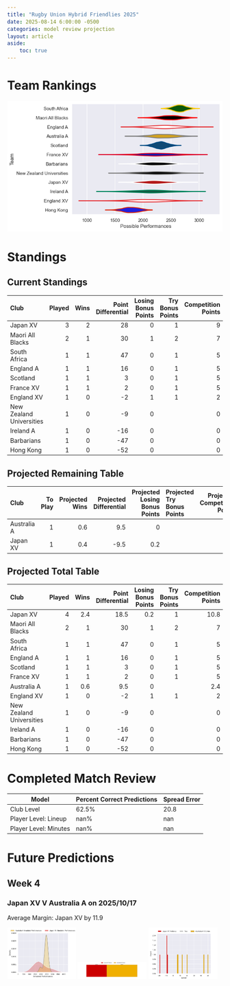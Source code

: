 ```yaml
---  
title: "Rugby Union Hybrid Friendlies 2025"  
date: 2025-08-14 6:00:00 -0500  
categories: model review projection  
layout: article  
aside:  
    toc: true  
---
```

# Team Rankings


![Club Rankings](plots/rankings_Rugby_Union_Hybrid_Friendlies_2025.png)
# Standings

## Current Standings


| Club                     |   Played |   Wins |   Point Differential |   Losing Bonus Points |   Try Bonus Points |   Competition Points |
|:-------------------------|---------:|-------:|---------------------:|----------------------:|-------------------:|---------------------:|
| Japan XV                 |        3 |      2 |                   28 |                     0 |                  1 |                    9 |
| Maori All Blacks         |        2 |      1 |                   30 |                     1 |                  2 |                    7 |
| South Africa             |        1 |      1 |                   47 |                     0 |                  1 |                    5 |
| England A                |        1 |      1 |                   16 |                     0 |                  1 |                    5 |
| Scotland                 |        1 |      1 |                    3 |                     0 |                  1 |                    5 |
| France XV                |        1 |      1 |                    2 |                     0 |                  1 |                    5 |
| England XV               |        1 |      0 |                   -2 |                     1 |                  1 |                    2 |
| New Zealand Universities |        1 |      0 |                   -9 |                     0 |                    |                    0 |
| Ireland A                |        1 |      0 |                  -16 |                     0 |                    |                    0 |
| Barbarians               |        1 |      0 |                  -47 |                     0 |                    |                    0 |
| Hong Kong                |        1 |      0 |                  -52 |                     0 |                    |                    0 |



## Projected Remaining Table


| Club        |   To Play |   Projected Wins |   Projected Differential |   Projected Losing Bonus Points | Projected Try Bonus Points   |   Projected Competition Points |
|:------------|----------:|-----------------:|-------------------------:|--------------------------------:|:-----------------------------|-------------------------------:|
| Australia A |         1 |              0.6 |                      9.5 |                             0   |                              |                            2.4 |
| Japan XV    |         1 |              0.4 |                     -9.5 |                             0.2 |                              |                            1.8 |



## Projected Total Table


| Club                     |   Played |   Wins |   Point Differential |   Losing Bonus Points |   Try Bonus Points |   Competition Points |
|:-------------------------|---------:|-------:|---------------------:|----------------------:|-------------------:|---------------------:|
| Japan XV                 |        4 |    2.4 |                 18.5 |                   0.2 |                  1 |                 10.8 |
| Maori All Blacks         |        2 |    1   |                 30   |                   1   |                  2 |                  7   |
| South Africa             |        1 |    1   |                 47   |                   0   |                  1 |                  5   |
| England A                |        1 |    1   |                 16   |                   0   |                  1 |                  5   |
| Scotland                 |        1 |    1   |                  3   |                   0   |                  1 |                  5   |
| France XV                |        1 |    1   |                  2   |                   0   |                  1 |                  5   |
| Australia A              |        1 |    0.6 |                  9.5 |                   0   |                    |                  2.4 |
| England XV               |        1 |    0   |                 -2   |                   1   |                  1 |                  2   |
| New Zealand Universities |        1 |    0   |                 -9   |                   0   |                    |                  0   |
| Ireland A                |        1 |    0   |                -16   |                   0   |                    |                  0   |
| Barbarians               |        1 |    0   |                -47   |                   0   |                    |                  0   |
| Hong Kong                |        1 |    0   |                -52   |                   0   |                    |                  0   |



# Completed Match Review


| Model | Percent Correct Predictions | Spread Error |
| ------ | ------ | ------ |
| Club Level | 62.5% | 20.8 |
| Player Level: Lineup | nan% | nan |
| Player Level: Minutes | nan% | nan |


# Future Predictions

## Week 4

### Japan XV V Australia A on 2025/10/17


Average Margin: Japan XV by 11.9

<p float="left">
<img src="plots\2025-10-17-JapanXV_V_AustraliaA_performances.png" width="32%" />
<img src="plots\2025-10-17-JapanXV_V_AustraliaA_resultbar.png" width="32%" />
<img src="plots\2025-10-17-JapanXV_V_AustraliaA_spreads.png" width="32%" />
</p>
